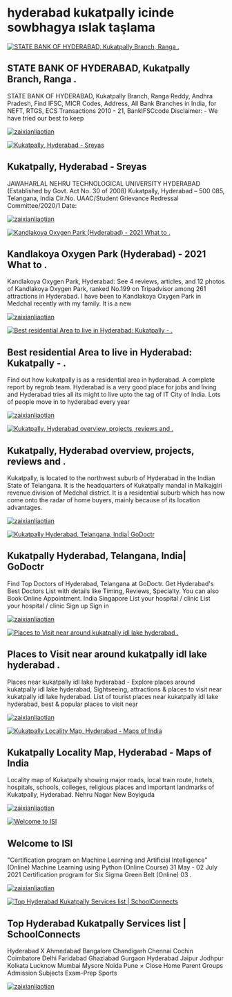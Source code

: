 # hyderabad kukatpally icinde sowbhagya ıslak taşlama
<a href="https://mnn.zoosnet.net/LR/Chatpre.aspx?id=MNN94995150&p=https://topgrinding.com/" target="_blank">![STATE BANK OF HYDERABAD, Kukatpally Branch, Ranga .](https://github.com/technlg/images/blob/main/40.jpg)</a>
## STATE BANK OF HYDERABAD, Kukatpally Branch, Ranga .
STATE BANK OF HYDERABAD, Kukatpally Branch, Ranga Reddy, Andhra Pradesh, Find IFSC, MICR Codes, Address, All Bank Branches in India, for NEFT, RTGS, ECS Transactions 2010 - 21, BankIFSCcode Disclaimer: - We have tried our best to keep 
<a href="https://mnn.zoosnet.net/LR/Chatpre.aspx?id=MNN94995150&p=https://topgrinding.com/" target="_blank"><img src="https://github.com/technlg/images/raw/main/chat11.jpg" alt="zaixianliaotian"/></a><a href="//whatsapp.shibangsoft.com/WhatsApp.php" ><img src="https://github.com/technlg/images/raw/main/chat11.png" alt=""></a>
<a href="https://mnn.zoosnet.net/LR/Chatpre.aspx?id=MNN94995150&p=https://topgrinding.com/" target="_blank">![Kukatpally, Hyderabad - Sreyas](https://github.com/technlg/images/blob/main/17.jpg)</a>
## Kukatpally, Hyderabad - Sreyas
JAWAHARLAL NEHRU TECHNOLOGICAL UNIVERSITY HYDERABAD (Established by Govt. Act No. 30 of 2008) Kukatpally, Hyderabad – 500 085, Telangana, India Cir.No. UAAC/Student Grievance Redressal Committee/2020/1 Date: 
<a href="https://mnn.zoosnet.net/LR/Chatpre.aspx?id=MNN94995150&p=https://topgrinding.com/" target="_blank"><img src="https://github.com/technlg/images/raw/main/chat11.jpg" alt="zaixianliaotian"/></a><a href="//whatsapp.shibangsoft.com/WhatsApp.php" ><img src="https://github.com/technlg/images/raw/main/chat11.png" alt=""></a>
<a href="https://mnn.zoosnet.net/LR/Chatpre.aspx?id=MNN94995150&p=https://topgrinding.com/" target="_blank">![Kandlakoya Oxygen Park (Hyderabad) - 2021 What to .](https://github.com/technlg/images/blob/main/28.jpg)</a>
## Kandlakoya Oxygen Park (Hyderabad) - 2021 What to .
Kandlakoya Oxygen Park, Hyderabad: See 4 reviews, articles, and 12 photos of Kandlakoya Oxygen Park, ranked No.199 on Tripadvisor among 261 attractions in Hyderabad. I have been to Kandlakoya Oxygen Park in Medchal recently with my family. It is a new 
<a href="https://mnn.zoosnet.net/LR/Chatpre.aspx?id=MNN94995150&p=https://topgrinding.com/" target="_blank"><img src="https://github.com/technlg/images/raw/main/chat11.jpg" alt="zaixianliaotian"/></a><a href="//whatsapp.shibangsoft.com/WhatsApp.php" ><img src="https://github.com/technlg/images/raw/main/chat11.png" alt=""></a>
<a href="https://mnn.zoosnet.net/LR/Chatpre.aspx?id=MNN94995150&p=https://topgrinding.com/" target="_blank">![Best residential Area to live in Hyderabad: Kukatpally - .](https://github.com/technlg/images/blob/main/45.jpg)</a>
## Best residential Area to live in Hyderabad: Kukatpally - .
Find out how kukatpally is as a residential area in hyderabad. A complete report by regrob team. Hyderabad is a very good place for jobs and living and Hyderabad tries all its might to live upto the tag of IT City of India. Lots of people move in to hyderabad every year 
<a href="https://mnn.zoosnet.net/LR/Chatpre.aspx?id=MNN94995150&p=https://topgrinding.com/" target="_blank"><img src="https://github.com/technlg/images/raw/main/chat11.jpg" alt="zaixianliaotian"/></a><a href="//whatsapp.shibangsoft.com/WhatsApp.php" ><img src="https://github.com/technlg/images/raw/main/chat11.png" alt=""></a>
<a href="https://mnn.zoosnet.net/LR/Chatpre.aspx?id=MNN94995150&p=https://topgrinding.com/" target="_blank">![Kukatpally, Hyderabad overview, projects, reviews and .](https://github.com/technlg/images/blob/main/55.jpg)</a>
## Kukatpally, Hyderabad overview, projects, reviews and .
Kukatpally, is located to the northwest suburb of Hyderabad in the Indian State of Telangana. It is the headquarters of Kukatpally mandal in Malkajgiri revenue division of Medchal district. It is a residential suburb which has now come onto the radar of home buyers, mainly because of its location advantages.
<a href="https://mnn.zoosnet.net/LR/Chatpre.aspx?id=MNN94995150&p=https://topgrinding.com/" target="_blank"><img src="https://github.com/technlg/images/raw/main/chat11.jpg" alt="zaixianliaotian"/></a><a href="//whatsapp.shibangsoft.com/WhatsApp.php" ><img src="https://github.com/technlg/images/raw/main/chat11.png" alt=""></a>
<a href="https://mnn.zoosnet.net/LR/Chatpre.aspx?id=MNN94995150&p=https://topgrinding.com/" target="_blank">![Kukatpally Hyderabad, Telangana, India| GoDoctr](https://github.com/technlg/images/blob/main/8.jpg)</a>
## Kukatpally Hyderabad, Telangana, India| GoDoctr
Find Top Doctors of Hyderabad, Telangana at GoDoctr. Get Hyderabad's Best Doctors List with details like Timing, Reviews, Specialty. You can also Book Online Appointment. India Singapore List your hospital / clinic List your hospital / clinic Sign up Sign in
<a href="https://mnn.zoosnet.net/LR/Chatpre.aspx?id=MNN94995150&p=https://topgrinding.com/" target="_blank"><img src="https://github.com/technlg/images/raw/main/chat11.jpg" alt="zaixianliaotian"/></a><a href="//whatsapp.shibangsoft.com/WhatsApp.php" ><img src="https://github.com/technlg/images/raw/main/chat11.png" alt=""></a>
<a href="https://mnn.zoosnet.net/LR/Chatpre.aspx?id=MNN94995150&p=https://topgrinding.com/" target="_blank">![Places to Visit near around kukatpally idl lake hyderabad .](https://github.com/technlg/images/blob/main/4.jpg)</a>
## Places to Visit near around kukatpally idl lake hyderabad .
Places near kukatpally idl lake hyderabad - Explore places around kukatpally idl lake hyderabad, Sightseeing, attractions & places to visit near kukatpally idl lake hyderabad. List of tourist places near kukatpally idl lake hyderabad, best & popular places to visit near
<a href="https://mnn.zoosnet.net/LR/Chatpre.aspx?id=MNN94995150&p=https://topgrinding.com/" target="_blank"><img src="https://github.com/technlg/images/raw/main/chat11.jpg" alt="zaixianliaotian"/></a><a href="//whatsapp.shibangsoft.com/WhatsApp.php" ><img src="https://github.com/technlg/images/raw/main/chat11.png" alt=""></a>
<a href="https://mnn.zoosnet.net/LR/Chatpre.aspx?id=MNN94995150&p=https://topgrinding.com/" target="_blank">![Kukatpally Locality Map, Hyderabad - Maps of India](https://github.com/technlg/images/blob/main/53.jpg)</a>
## Kukatpally Locality Map, Hyderabad - Maps of India
Locality map of Kukatpally showing major roads, local train route, hotels, hospitals, schools, colleges, religious places and important landmarks of Kukatpally, Hyderabad. Nehru Nagar New Boyiguda 
<a href="https://mnn.zoosnet.net/LR/Chatpre.aspx?id=MNN94995150&p=https://topgrinding.com/" target="_blank"><img src="https://github.com/technlg/images/raw/main/chat11.jpg" alt="zaixianliaotian"/></a><a href="//whatsapp.shibangsoft.com/WhatsApp.php" ><img src="https://github.com/technlg/images/raw/main/chat11.png" alt=""></a>
<a href="https://mnn.zoosnet.net/LR/Chatpre.aspx?id=MNN94995150&p=https://topgrinding.com/" target="_blank">![Welcome to ISI](https://github.com/technlg/images/blob/main/58.jpg)</a>
## Welcome to ISI
"Certification program on Machine Learning and Artificial Intelligence" (Online) Machine Learning using Python (Online Course) 31 May - 02 July 2021 Certification program for Six Sigma Green Belt (Online) 03 .
<a href="https://mnn.zoosnet.net/LR/Chatpre.aspx?id=MNN94995150&p=https://topgrinding.com/" target="_blank"><img src="https://github.com/technlg/images/raw/main/chat11.jpg" alt="zaixianliaotian"/></a><a href="//whatsapp.shibangsoft.com/WhatsApp.php" ><img src="https://github.com/technlg/images/raw/main/chat11.png" alt=""></a>
<a href="https://mnn.zoosnet.net/LR/Chatpre.aspx?id=MNN94995150&p=https://topgrinding.com/" target="_blank">![Top Hyderabad Kukatpally Services list | SchoolConnects](https://github.com/technlg/images/blob/main/52.jpg)</a>
## Top Hyderabad Kukatpally Services list | SchoolConnects
Hyderabad X Ahmedabad Bangalore Chandigarh Chennai Cochin Coimbatore Delhi Faridabad Ghaziabad Gurgaon Hyderabad Jaipur Jodhpur Kolkata Lucknow Mumbai Mysore Noida Pune × Close Home Parent Groups Admission Subjects Exam-Prep Sports 
<a href="https://mnn.zoosnet.net/LR/Chatpre.aspx?id=MNN94995150&p=https://topgrinding.com/" target="_blank"><img src="https://github.com/technlg/images/raw/main/chat11.jpg" alt="zaixianliaotian"/></a><a href="//whatsapp.shibangsoft.com/WhatsApp.php" ><img src="https://github.com/technlg/images/raw/main/chat11.png" alt=""></a>
